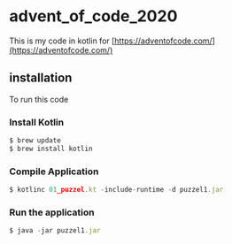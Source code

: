 # advent_of_code_2020

This is my code in kotlin for [https://adventofcode.com/](https://adventofcode.com/)


## installation
To run this code 

### Install Kotlin
```javascript
$ brew update
$ brew install kotlin
```

### Compile Application
```javascript
$ kotlinc 01_puzzel.kt -include-runtime -d puzzel1.jar
```

### Run the application
```javascript
$ java -jar puzzel1.jar
```
